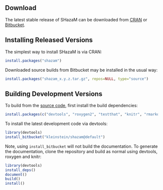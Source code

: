 Download
-------------------------------------------------------------------------------

The latest stable release of SHazaM can be downloaded from 
[CRAN](http://cran.rstudio.com/web/packages/shazam) or 
[Bitbucket](https://bitbucket.org/kleinstein/shazam/downloads).

Installing Released Versions
-------------------------------------------------------------------------------

The simplest way to install SHazaM is via CRAN:

```R
install.packages("shazam")
```

Downloaded source builds from Bitbucket may be installed in the usual way:

```R
install.packages("shazam_x.y.z.tar.gz", repos=NULL, type="source")
```

Building Development Versions
-------------------------------------------------------------------------------

To build from the [source code](http://bitbucket.org/kleinstein/shazam),
first install the build dependencies:

```R
install.packages(c("devtools", "roxygen2", "testthat", "knitr", "rmarkdown", "Rcpp"))
```

To install the latest development code via devtools:

```R
library(devtools)
install_bitbucket("kleinstein/shazam@default")
```

Note, using `install_bitbucket` will not build the documentation. To generate the 
documentation, clone the repository and build as normal using devtools, 
roxygen and knitr:

```R
library(devtools)
install_deps()
document()
build()
install()
```

